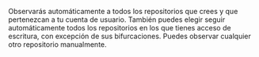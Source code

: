 Observarás automáticamente a todos los repositorios que crees y que pertenezcan a tu cuenta de usuario. También puedes elegir seguir automáticamente todos los repositorios en los que tienes acceso de escritura, con excepción de sus bifurcaciones. Puedes observar cualquier otro repositorio manualmente.
